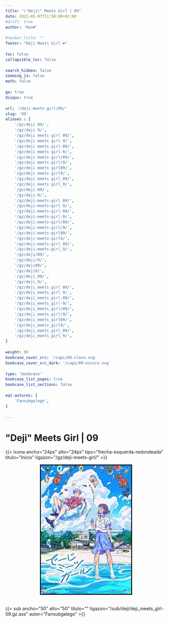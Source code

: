 ```yaml
---
title: "\"Deji\" Meets Girl | 09"
date: 2022-05-07T11:50:00+02:00
#draft: true
author: 'Ran#'

#navbar_title: ""
footer: "Deji Meets Girl ❤️"

toc: false
collapsible_toc: false

search_hidden: false
zooming_js: false
math: false

ga: true
disqus: true

url: '/deji-meets-girl/09/'
slug: '09'
aliases : [
    '/gz/deji 09/',
    '/gz/deji 9/',
    '/gz/deji meets girl 09/',
    '/gz/deji meets girl 9/',
    '/gz/deji meets girl-09/',
    '/gz/deji meets girl-9/',
    '/gz/deji meets girl/09/',
    '/gz/deji meets girl/9/',
    '/gz/deji meets girl09/',
    '/gz/deji meets girl9/',
    '/gz/deji meets girl_09/',
    '/gz/deji meets girl_9/',
    '/gz/deji-09/',
    '/gz/deji-9/',
    '/gz/deji-meets-girl 09/',
    '/gz/deji-meets-girl 9/',
    '/gz/deji-meets-girl-09/',
    '/gz/deji-meets-girl-9/',
    '/gz/deji-meets-girl/09/',
    '/gz/deji-meets-girl/9/',
    '/gz/deji-meets-girl09/',
    '/gz/deji-meets-girl9/',
    '/gz/deji-meets-girl_09/',
    '/gz/deji-meets-girl_9/',
    '/gz/deji/09/',
    '/gz/deji/9/',
    '/gz/deji09/',
    '/gz/deji9/',
    '/gz/deji_09/',
    '/gz/deji_9/',
    '/gz/deji_meets_girl 09/',
    '/gz/deji_meets_girl 9/',
    '/gz/deji_meets_girl-09/',
    '/gz/deji_meets_girl-9/',
    '/gz/deji_meets_girl/09/',
    '/gz/deji_meets_girl/9/',
    '/gz/deji_meets_girl09/',
    '/gz/deji_meets_girl9/',
    '/gz/deji_meets_girl_09/',
    '/gz/deji_meets_girl_9/',
]

weight: 09
bookcase_cover_src: '/capi/09-claro.svg'
bookcase_cover_src_dark: '/capi/09-escuro.svg'

type: 'bookcase'
bookcase_list_pages: true
bookcase_list_sections: false

eqt-autores: [
    'Fansubgalego',
]

---
```


# "Deji" Meets Girl | 09

{{< icona ancho="24px" alto="24px" tipo="frecha-esquerda-redondeada" titulo="Inicio" ligazon="/gz/deji-meets-girl/" >}}

<div style="text-align: center">
    <img style="border: 3px solid currentColor" height=400 title="deji meets girl" alt="deji meets girl" src="/portada/deji_meets_girl.jpg">
</div>

<br>

{{< sub ancho="50" alto="50" titulo="" ligazon="/sub/deji/deji_meets_girl-09.gz.ass" autor="Fansubgalego" >}}
